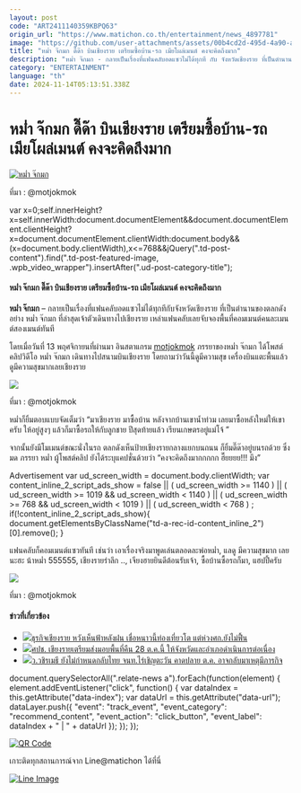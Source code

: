 ```yaml
---
layout: post
code: "ART2411140359KBPQ63"
origin_url: "https://www.matichon.co.th/entertainment/news_4897781"
image: "https://github.com/user-attachments/assets/00b4cd2d-495d-4a90-acea-3d8c8823571b"
title: "หม่ำ จ๊กมก ดี๊ด๊า บินเชียงราย เตรียมซื้อบ้าน-รถ เมียโผล่เมนต์ คงจะคิดถึงมาก"
description: "หม่ำ จ๊กมก - กลายเป็นเรื่องที่แฟนคลับอดแซวไม่ได้ทุกที กับ จังหวัดเชียงราย ที่เป็นตำนานของตลกดังอย่าง หม่ำ จ๊กมก ที่ล่าสุดเจ้าตัว"
category: "ENTERTAINMENT"
language: "th"
date: 2024-11-14T05:13:51.338Z
---
```


# หม่ำ จ๊กมก ดี๊ด๊า บินเชียงราย เตรียมซื้อบ้าน-รถ เมียโผล่เมนต์ คงจะคิดถึงมาก

[![หม่ำ จ๊กมก](https://www.matichon.co.th/wp-content/uploads/2024/11/mum22.jpg "หม่ำ จ๊กมก")](https://www.matichon.co.th/wp-content/uploads/2024/11/mum22.jpg)

ที่มา : @motjokmok

var x=0;self.innerHeight?x=self.innerWidth:document.documentElement&&document.documentElement.clientHeight?x=document.documentElement.clientWidth:document.body&&(x=document.body.clientWidth),x<=768&&jQuery(".td-post-content").find(".td-post-featured-image, .wpb\_video\_wrapper").insertAfter(".ud-post-category-title");

#### **หม่ำ จ๊กมก ดี๊ด๊า บินเชียงราย เตรียมซื้อบ้าน-รถ เมียโผล่เมนต์ คงจะคิดถึงมาก**

**หม่ำ จ๊กมก** – กลายเป็นเรื่องที่แฟนคลับอดแซวไม่ได้ทุกทีกับจังหวัดเชียงราย ที่เป็นตำนานของตลกดังอย่าง หม่ำ จ๊กมก ที่ล่าสุดเจ้าตัวเดินทางไปเชียงราย เหล่าแฟนคลับเลยจับจองพื้นที่คอมเมนต์คนละเมนต์สองเมนต์ทันที

โดยเมื่อวันที่ 13 พฤศจิกายนที่ผ่านมา อินสตาแกรม [motjokmok](https://www.instagram.com/p/DCTxJHZPpqI/) ภรรยาของหม่ำ จ๊กมก ได้โพสต์คลิปวิดีโอ หม่ำ จ๊กมก เดินทางไปสนามบินเชียงราย โดยถามว่าวันนี้ดูมีความสุข เครื่องบินแตะพื้นแล้วดูมีความสุขมากเลยเชียงราย

![](https://www.matichon.co.th/wp-content/uploads/2024/11/1731555269258-horz01.jpg)

ที่มา : @motjokmok

หม่ำก็ยิ้มตอบแบบจัดเต็มว่า “มาเชียงราย มาซื้อบ้าน หลังจากบ้านเขาน้ำท่วม เลยมาซื้อหลังใหม่ให้เขาครับ ให้อยู่สูงๆ แล้วก็มาซื้อรถให้กับลูกชาย ปีสุดท้ายแล้ว เรียนเกษตรอยู่แม่โจ้ ”

จากนั้นยังมีโมเมนต์ขณะนั่งในรถ ตลกดังเห็นป้ายเชียงรายกลางแยกบนถนน ก็ยิ้มดี๊ด๊าอยู่บนรถด้วย ซึ่ง มด ภรรยา หม่ำ ผู้โพสต์คลิป ยังได้ระบุแคปชั่นด้วยว่า “คงจะคิดถึงมากกกกก ฮื๊ยยยย!!! มึง”

Advertisement var ud\_screen\_width = document.body.clientWidth; var content\_inline\_2\_script\_ads\_show = false || ( ud\_screen\_width >= 1140 ) || ( ud\_screen\_width >= 1019 && ud\_screen\_width < 1140 ) || ( ud\_screen\_width >= 768 && ud\_screen\_width < 1019 ) || ( ud\_screen\_width < 768 ) ; if(!content\_inline\_2\_script\_ads\_show){ document.getElementsByClassName("td-a-rec-id-content\_inline\_2")\[0\].remove(); }

แฟนคลับก็คอมเมนต์แซวทันที เช่นว่า เอาเรื่องจริงมาพูดเล่นตลอดละพ่อหม่ำ, แลดู มีความสุขมาก เลยนะฮะ น้าหม่ำ 555555, เชียงรายรำลึก .., เจียงฮายยินดีต้อนรับเจ้า, ซื้อบ้านซื้อรถก็มา, แฮปปี้ครับ

![](https://www.matichon.co.th/wp-content/uploads/2024/11/1731555258197-horz200.jpg)

ที่มา : @motjokmok

#### ข่าวที่เกี่ยวข้อง

*   [![](https://www.matichon.co.th/wp-content/uploads/2024/10/สะพัด4857.jpg)ธุรกิจเชียงราย หวังเห็นฟ้าหลังฝน เชื่อหนาวนี้ท่องเที่ยวโต แต่ห่วงศก.ยังไม่ฟื้น](https://www.matichon.co.th/economy/news_4867338)
*   [![](https://www.matichon.co.th/wp-content/uploads/2024/10/check1.jpg)ศปช. เชียงรายเตรียมส่งมอบพื้นที่คืน 28 ต.ค.นี้ ให้จังหวัดและอำเภอดำเนินการต่อเนื่อง](https://www.matichon.co.th/local/news_4861264)
*   [![](https://www.matichon.co.th/wp-content/uploads/2024/10/คาดปลาย1454.jpg)ว.วชิรเมธี ยังไม่กำหนดกลับไทย จนท.ไร่เชิญตะวัน คาดปลาย ต.ค. อาจกลับมาเหตุมีภารกิจ](https://www.matichon.co.th/region/news_4859385)

document.querySelectorAll(".relate-news a").forEach(function(element) { element.addEventListener("click", function() { var dataIndex = this.getAttribute("data-index"); var dataUrl = this.getAttribute("data-url"); dataLayer.push({ "event": "track\_event", "event\_category": "recommend\_content", "event\_action": "click\_button", "event\_label": dataIndex + " | " + dataUrl }); }); });

[![QR Code](https://www.matichon.co.th/wp-content/uploads/2023/07/wob1371z.jpg)](https://lin.ee/ht0nDxX)

เกาะติดทุกสถานการณ์จาก Line@matichon ได้ที่นี่

[![Line Image](https://www.matichon.co.th/wp-content/uploads/2023/07/th.png)](https://lin.ee/ht0nDxX)